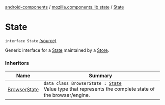 [android-components](../index.md) / [mozilla.components.lib.state](index.md) / [State](./-state.md)

# State

`interface State` [(source)](https://github.com/mozilla-mobile/android-components/blob/master/components/lib/state/src/main/java/mozilla/components/lib/state/State.kt#L10)

Generic interface for a [State](./-state.md) maintained by a [Store](-store/index.md).

### Inheritors

| Name | Summary |
|---|---|
| [BrowserState](../mozilla.components.browser.state.state/-browser-state/index.md) | `data class BrowserState : `[`State`](./-state.md)<br>Value type that represents the complete state of the browser/engine. |
